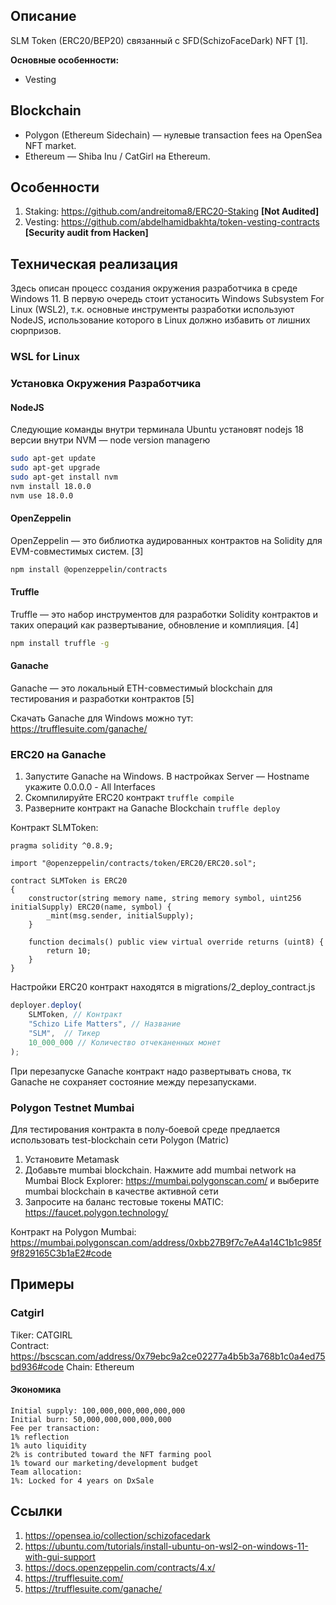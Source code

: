 ## Описание

SLM Token (ERC20/BEP20) связанный с SFD(SchizoFaceDark) NFT [1].

**Основные особенности:**

* Vesting

## Blockchain

* Polygon (Ethereum Sidechain) — нулевые transaction fees на OpenSea NFT market.
* Ethereum — Shiba Inu / CatGirl на Ethereum.

## Особенности

1. Staking: https://github.com/andreitoma8/ERC20-Staking **[Not Audited]**
2. Vesting: https://github.com/abdelhamidbakhta/token-vesting-contracts **[Security audit from Hacken]**

## Техническая реализация

Здесь описан процесс создания окружения разработчика в среде Windows 11. В первую очередь стоит устаносить Windows Subsystem For Linux (WSL2), т.к. основные инструменты разработки используют NodeJS, использование которого в Linux должно избавить от лишних сюрпризов.

### WSL for Linux

### Установка Окружения Разработчика

#### NodeJS

Следующие команды внутри терминала Ubuntu установят nodejs 18 версии внутри NVM — node version managerю

```bash
sudo apt-get update
sudo apt-get upgrade
sudo apt-get install nvm
nvm install 18.0.0
nvm use 18.0.0 
```

#### OpenZeppelin

OpenZeppelin — это библиотка аудированных контрактов на Solidity для EVM-совместимых систем. [3]

```bash
npm install @openzeppelin/contracts
```

#### Truffle 

Truffle — это набор инструментов для разработки Solidity контрактов и таких операций как развертывание, обновление и комплияция. [4]

```bash
npm install truffle -g
```

#### Ganache

Ganache — это локальный ETH-совместимый blockchain для тестирования и разработки контрактов [5]

Скачать Ganache для Windows можно тут: <https://trufflesuite.com/ganache/>

### ERC20 на Ganache

1. Запустите Ganache на Windows. В настройках Server — Hostname укажите 0.0.0.0 - All Interfaces
2. Скомпилируйте ERC20 контракт ```truffle compile```
3. Разверните контракт на Ganache Blockchain ```truffle deploy``` 

Контракт SLMToken:

```solidity
pragma solidity ^0.8.9;

import "@openzeppelin/contracts/token/ERC20/ERC20.sol";

contract SLMToken is ERC20 
{
    constructor(string memory name, string memory symbol, uint256 initialSupply) ERC20(name, symbol) {
        _mint(msg.sender, initialSupply);
    }
    
    function decimals() public view virtual override returns (uint8) {
        return 10;
    }
}
```

Настройки ERC20 контракт находятся в migrations/2_deploy_contract.js

```javascript
deployer.deploy(
    SLMToken, // Контракт
    "Schizo Life Matters", // Название
    "SLM",  // Тикер
    10_000_000 // Количество отчеканенных монет
);

```

При перезапуске Ganache контракт надо развертывать снова, тк Ganache не сохраняет состояние между перезапусками.

### Polygon Testnet Mumbai

Для тестирования контракта в полу-боевой среде предлается использовать test-blockchain сети Polygon (Matric)

1. Установите Metamask
2. Добавьте mumbai blockchain. Нажмите add mumbai network на Mumbai Block Explorer: https://mumbai.polygonscan.com/ и выберите mumbai blockchain в качестве активной сети
3. Запросите на баланс тестовые токены MATIC: https://faucet.polygon.technology/

Контракт на Polygon Mumbai: https://mumbai.polygonscan.com/address/0xbb27B9f7c7eA4a14C1b1c985f9f829165C3b1aE2#code


## Примеры

### Catgirl

Tiker: CATGIRL\
Contract: https://bscscan.com/address/0x79ebc9a2ce02277a4b5b3a768b1c0a4ed75bd936#code
Chain: Ethereum

#### Экономика

```
Initial supply: 100,000,000,000,000,000
Initial burn: 50,000,000,000,000,000
Fee per transaction:
1% reflection
1% auto liquidity
2% is contributed toward the NFT farming pool
1% toward our marketing/development budget
Team allocation:
1%: Locked for 4 years on DxSale
```
    
## Ссылки 

1. https://opensea.io/collection/schizofacedark
2. https://ubuntu.com/tutorials/install-ubuntu-on-wsl2-on-windows-11-with-gui-support
3. https://docs.openzeppelin.com/contracts/4.x/
4. https://trufflesuite.com/
5. https://trufflesuite.com/ganache/